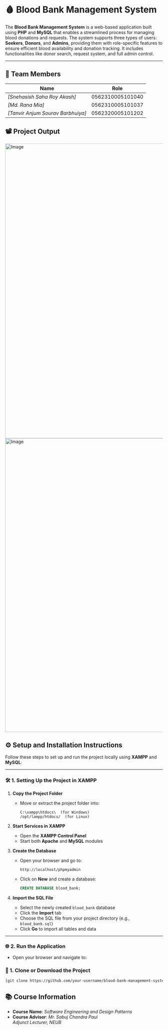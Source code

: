 # 🩸 Blood Bank Management System

The **Blood Bank Management System** is a web-based application built using **PHP** and **MySQL** that enables a streamlined process for managing blood donations and requests. The system supports three types of users: **Seekers**, **Donors**, and **Admins**, providing them with role-specific features to ensure efficient blood availability and donation tracking. It includes functionalities like donor search, request system, and full admin control.

---



## 👥 Team Members

| Name              | Role               |
|-------------------|--------------------|
| *[Snehasish Saha Roy Akash]*      | 0562310005101040     |
| *[Md. Rana Mia]*      | 0562310005101037  |
| *[Tanvir Anjum Sourav Barbhuiya]*      | 0562320005101202 |



## 📽️ Project Output

<img width="1893" height="940" alt="Image" src="https://github.com/user-attachments/assets/39831cde-c5c6-4b69-9965-d7440afd4388" />

<img width="1888" height="937" alt="Image" src="https://github.com/user-attachments/assets/dcd2065a-6518-4432-8825-a4fc5b846343" />



## ⚙️ Setup and Installation Instructions

Follow these steps to set up and run the project locally using **XAMPP** and **MySQL**:

---

### 🛠️ 1. Setting Up the Project in XAMPP

1. **Copy the Project Folder**  
   - Move or extract the project folder into:
     ```
     C:\xampp\htdocs\  (for Windows)
     /opt/lampp/htdocs/  (for Linux)
     ```

2. **Start Services in XAMPP**  
   - Open the **XAMPP Control Panel**
   - Start both **Apache** and **MySQL** modules

3. **Create the Database**
   - Open your browser and go to:
     ```
     http://localhost/phpmyadmin
     ```
   - Click on **New** and create a database:
     ```sql
     CREATE DATABASE blood_bank;
     ```

4. **Import the SQL File**
   - Select the newly created `blood_bank` database
   - Click the **Import** tab
   - Choose the SQL file from your project directory (e.g., `blood_bank.sql`)
   - Click **Go** to import all tables and data

---

### 🌐 2. Run the Application

- Open your browser and navigate to:



### 📁 1. Clone or Download the Project

```bash
[git clone https://github.com/your-username/blood-bank-management-system.git](https://github.com/snehasish123-akash/Software-Engineering-Project-Blood-Bank-.git)
```

## 📚 Course Information

- **Course Name**: *Software Engineering and Design Patterns*  
- **Course Advisor**: *Mr. Sabuj Chandra Paul*  
  *Adjunct Lecturer, NEUB*

